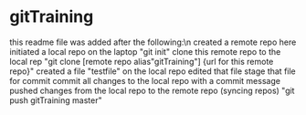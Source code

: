 # gitTraining

this readme file was added after the following:\n
  created a remote repo here
  initiated a local repo on the laptop
    "git init"
  clone this remote repo to the local rep
    "git clone [remote repo alias"gitTraining"] {url for this remote repo}"
  created a file "testfile" on the local repo
  edited that file
  stage that file for commit
  commit all changes to the local repo with a commit message
  pushed changes from the local repo to the remote repo (syncing repos)
    "git push gitTraining master"
    
